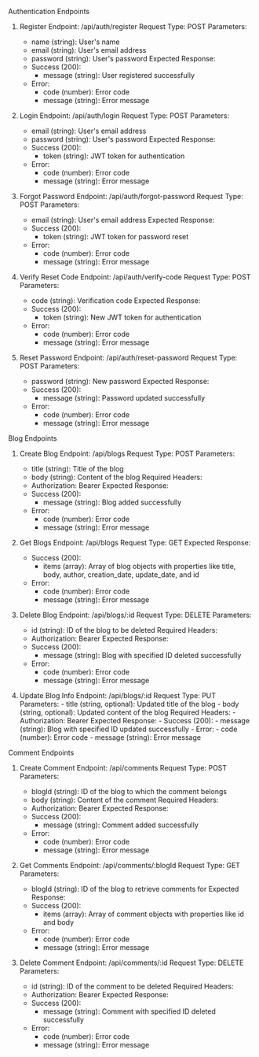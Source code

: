 Authentication Endpoints

1. Register
   Endpoint: /api/auth/register
   Request Type: POST
   Parameters:
   - name (string): User's name
   - email (string): User's email address
   - password (string): User's password
     Expected Response:
   - Success (200):
     - message (string): User registered successfully
   - Error:
     - code (number): Error code
     - message (string): Error message
2. Login
   Endpoint: /api/auth/login
   Request Type: POST
   Parameters:

   - email (string): User's email address
   - password (string): User's password
     Expected Response:
   - Success (200):
     - token (string): JWT token for authentication
   - Error:
     - code (number): Error code
     - message (string): Error message

3. Forgot Password
   Endpoint: /api/auth/forgot-password
   Request Type: POST
   Parameters:

   - email (string): User's email address
     Expected Response:
   - Success (200):
     - token (string): JWT token for password reset
   - Error:
     - code (number): Error code
     - message (string): Error message

4. Verify Reset Code
   Endpoint: /api/auth/verify-code
   Request Type: POST
   Parameters:

   - code (string): Verification code
     Expected Response:
   - Success (200):
     - token (string): New JWT token for authentication
   - Error:
     - code (number): Error code
     - message (string): Error message

5. Reset Password
   Endpoint: /api/auth/reset-password
   Request Type: POST
   Parameters:
   - password (string): New password
     Expected Response:
   - Success (200):
     - message (string): Password updated successfully
   - Error:
     - code (number): Error code
     - message (string): Error message

Blog Endpoints

1. Create Blog
   Endpoint: /api/blogs
   Request Type: POST
   Parameters:

   - title (string): Title of the blog
   - body (string): Content of the blog
     Required Headers:
   - Authorization: Bearer <JWT Token>
     Expected Response:
   - Success (200):
     - message (string): Blog added successfully
   - Error:
     - code (number): Error code
     - message (string): Error message

2. Get Blogs
   Endpoint: /api/blogs
   Request Type: GET
   Expected Response:

   - Success (200):
     - items (array): Array of blog objects with properties like title, body, author, creation_date, update_date, and id
   - Error:
     - code (number): Error code
     - message (string): Error message

3. Delete Blog
   Endpoint: /api/blogs/:id
   Request Type: DELETE
   Parameters:
   - id (string): ID of the blog to be deleted
     Required Headers:
   - Authorization: Bearer <JWT Token>
     Expected Response:
   - Success (200):
     - message (string): Blog with specified ID deleted successfully
   - Error:
     - code (number): Error code
     - message (string): Error message
4. Update Blog Info
   Endpoint: /api/blogs/:id
   Request Type: PUT
   Parameters: - title (string, optional): Updated title of the blog - body (string, optional): Updated content of the blog
   Required Headers: - Authorization: Bearer <JWT Token>
   Expected Response: - Success (200): - message (string): Blog with specified ID updated successfully - Error: - code (number): Error code - message (string): Error message

Comment Endpoints

1. Create Comment
   Endpoint: /api/comments
   Request Type: POST
   Parameters:

   - blogId (string): ID of the blog to which the comment belongs
   - body (string): Content of the comment
     Required Headers:
   - Authorization: Bearer <JWT Token>
     Expected Response:
   - Success (200):
     - message (string): Comment added successfully
   - Error:
     - code (number): Error code
     - message (string): Error message

2. Get Comments
   Endpoint: /api/comments/:blogId
   Request Type: GET
   Parameters:

   - blogId (string): ID of the blog to retrieve comments for
     Expected Response:
   - Success (200):
     - items (array): Array of comment objects with properties like id and body
   - Error:
     - code (number): Error code
     - message (string): Error message

3. Delete Comment
   Endpoint: /api/comments/:id
   Request Type: DELETE
   Parameters:
   - id (string): ID of the comment to be deleted
     Required Headers:
   - Authorization: Bearer <JWT Token>
     Expected Response:
   - Success (200):
     - message (string): Comment with specified ID deleted successfully
   - Error:
     - code (number): Error code
     - message (string): Error message
